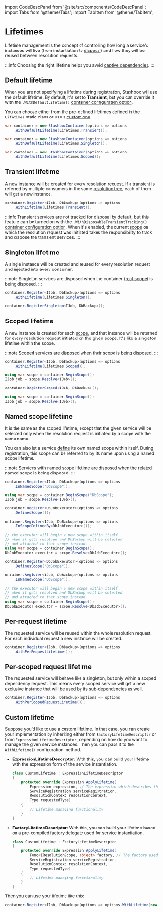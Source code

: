 import CodeDescPanel from '@site/src/components/CodeDescPanel';
import Tabs from '@theme/Tabs'; 
import TabItem from '@theme/TabItem';

# Lifetimes

Lifetime management is the concept of controlling how long a service's instances will live (from instantiation to [disposal](/docs/guides/scopes#disposal)) and how they will be reused between resolution requests.

:::info
Choosing the right lifetime helps you avoid [captive dependencies](/docs/diagnostics/validation#lifetime-validation).
:::

## Default lifetime

<CodeDescPanel>
<div>

When you are not specifying a lifetime during registration, Stashbox will use the default lifetime. By default, it's set to **Transient**, but you can override it with the `.WithDefaultLifetime()` [container configuration option](/docs/configuration/container-configuration#default-lifetime). 

You can choose either from the pre-defined lifetimes defined in the `Lifetimes` static class or use a [custom one](#custom-lifetime).

</div>
<div>

<Tabs>
<TabItem value="Transient (default)" label="Transient (default)">

```cs
var container = new StashboxContainer(options => options
    .WithDefaultLifetime(Lifetimes.Transient));
```

</TabItem>
<TabItem value="Singleton" label="Singleton">

```cs
var container = new StashboxContainer(options => options
    .WithDefaultLifetime(Lifetimes.Singleton));
```

</TabItem>
<TabItem value="Scoped" label="Scoped">

```cs
var container = new StashboxContainer(options => options
    .WithDefaultLifetime(Lifetimes.Scoped));
```

</TabItem>
</Tabs>
</div>
</CodeDescPanel>

## Transient lifetime

<CodeDescPanel>
<div>

A new instance will be created for every resolution request. If a transient is referred by multiple consumers in the same [resolution tree](/docs/getting-started/glossary#resolution-tree), each of them will get a new instance.

</div>
<div>

```cs
container.Register<IJob, DbBackup>(options => options
    .WithLifetime(Lifetimes.Transient));
```

</div>
</CodeDescPanel>

:::info
Transient services are not tracked for disposal by default, but this feature can be turned on with the `.WithDisposableTransientTracking()` [container configuration option](/docs/configuration/container-configuration#tracking-disposable-transients). When it's enabled, the current [scope](/docs/guides/scopes) on which the resolution request was initiated takes the responsibility to track and dispose the transient services.
:::

## Singleton lifetime

<CodeDescPanel>
<div>

A single instance will be created and reused for every resolution request and injected into every consumer.

:::note
Singleton services are disposed when the container ([root scope](/docs/getting-started/glossary#root-scope)) is being disposed.
:::

</div>
<div>

<Tabs groupId="lifetime-forms">
<TabItem value="Longer form" label="Longer form">

```cs
container.Register<IJob, DbBackup>(options => options
    .WithLifetime(Lifetimes.Singleton));
```

</TabItem>
<TabItem value="Shorter form" label="Shorter form">

```cs
container.RegisterSingleton<IJob, DbBackup>();
```

</TabItem>
</Tabs>
</div>
</CodeDescPanel>

## Scoped lifetime

<CodeDescPanel>
<div>

A new instance is created for each [scope](/docs/guides/scopes), and that instance will be returned for every resolution request initiated on the given scope. It's like a singleton lifetime within the scope. 

:::note
Scoped services are disposed when their scope is being disposed.
:::

</div>
<div>

<Tabs groupId="lifetime-forms">
<TabItem value="Longer form" label="Longer form">

```cs
container.Register<IJob, DbBackup>(options => options
    .WithLifetime(Lifetimes.Scoped));

using var scope = container.BeginScope();
IJob job = scope.Resolve<IJob>();
```

</TabItem>
<TabItem value="Shorter form" label="Shorter form">

```cs
container.RegisterScoped<IJob, DbBackup>();

using var scope = container.BeginScope();
IJob job = scope.Resolve<IJob>();
```

</TabItem>
</Tabs>
</div>
</CodeDescPanel>

## Named scope lifetime

<CodeDescPanel>
<div>

It is the same as the scoped lifetime, except that the given service will be selected only when the resolution request is initiated by a scope with the same name.

You can also let a service [define](/docs/guides/scopes#service-as-scope) its own named scope within itself. During registration, this scope can be referred to by its name upon using a named scope lifetime.

:::note
Services with named scope lifetime are disposed when the related named scope is being disposed.
:::

</div>
<div>

<Tabs>
<TabItem value="Named" label="Named">

```cs
container.Register<IJob, DbBackup>(options => options
    .InNamedScope("DbScope"));

using var scope = container.BeginScope("DbScope");
IJob job = scope.Resolve<IJob>();
```

</TabItem>
<TabItem value="Defined" label="Defined">

```cs
container.Register<DbJobExecutor>(options => options
    .DefinesScope());

ontainer.Register<IJob, DbBackup>(options => options
    .InScopeDefinedBy<DbJobExecutor>());

// the executor will begin a new scope within itself
// when it gets resolved and DbBackup will be selected
// and attached to that scope instead.
using var scope = container.BeginScope();
DbJobExecutor executor = scope.Resolve<DbJobExecutor>();
```

</TabItem>
<TabItem value="Defined with name" label="Defined with name">

```cs
container.Register<DbJobExecutor>(options => options
    .DefinesScope("DbScope"));

ontainer.Register<IJob, DbBackup>(options => options
    .InNamedScope("DbScope"));

// the executor will begin a new scope within itself
// when it gets resolved and DbBackup will be selected
// and attached to that scope instead.
using var scope = container.BeginScope();
DbJobExecutor executor = scope.Resolve<DbJobExecutor>();
```

</TabItem>
</Tabs>
</div>
</CodeDescPanel>

## Per-request lifetime

<CodeDescPanel>
<div>

The requested service will be reused within the whole resolution request. For each individual request a new instance will be created.

</div>
<div>

```cs
container.Register<IJob, DbBackup>(options => options
    .WithPerRequestLifetime());
```

</div>
</CodeDescPanel>

## Per-scoped request lifetime

<CodeDescPanel>
<div>

The requested service will behave like a singleton, but only within a scoped dependency request. This means every scoped service will get a new exclusive instance that will be used by its sub-dependencies as well.

</div>
<div>

```cs
container.Register<IJob, DbBackup>(options => options
    .WithPerScopedRequestLifetime());
```

</div>
</CodeDescPanel>

## Custom lifetime
Suppose you'd like to use a custom lifetime. In that case, you can create your implementation by inheriting either from `FactoryLifetimeDescriptor` or from `ExpressionLifetimeDescriptor`, depending on how do you want to manage the given service instances. Then you can pass it to the `WithLifetime()` configuration method.

- **ExpressionLifetimeDescriptor**: With this, you can build your lifetime with the expression form of the service instantiation.
  ```cs
  class CustomLifetime : ExpressionLifetimeDescriptor
  {
      protected override Expression ApplyLifetime(
          Expression expression, // The expression which describes the service creation
          ServiceRegistration serviceRegistration, 
          ResolutionContext resolutionContext, 
          Type requestedType)
      {
          // Lifetime managing functionality
      }
  }
  ```

- **FactoryLifetimeDescriptor**: With this, you can build your lifetime based on a pre-compiled factory delegate used for service instantiation.
  ```cs
  class CustomLifetime : FactoryLifetimeDescriptor
  {
      protected override Expression ApplyLifetime(
          Func<IResolutionScope, object> factory, // The factory used for service creation
          ServiceRegistration serviceRegistration, 
          ResolutionContext resolutionContext, 
          Type requestedType)
      {
          // Lifetime managing functionality
      }
  }
  ```

Then you can use your lifetime like this:
```cs
container.Register<IJob, DbBackup>(options => options.WithLifetime(new CustomLifetime()));
```